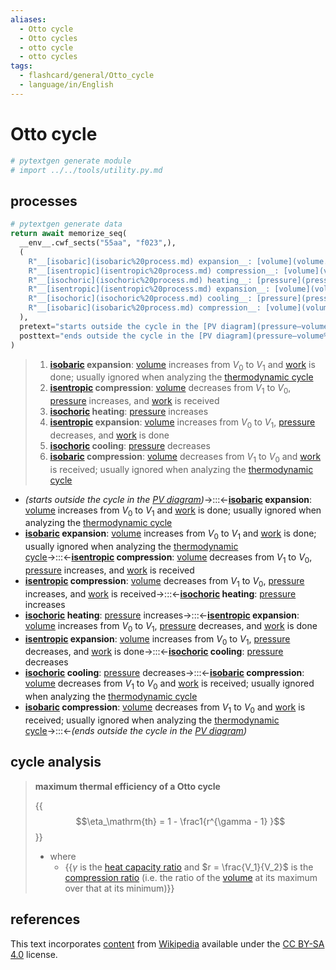 ```yaml
---
aliases:
  - Otto cycle
  - Otto cycles
  - otto cycle
  - otto cycles
tags:
  - flashcard/general/Otto_cycle
  - language/in/English
---
```


# Otto cycle

```Python
# pytextgen generate module
# import ../../tools/utility.py.md
```

## processes

```Python
# pytextgen generate data
return await memorize_seq(
  __env__.cwf_sects("55aa", "f023",),
  (
    R"__[isobaric](isobaric%20process.md) expansion__: [volume](volume.md) increases from $V_0$ to $V_1$ and [work](work%20(physics).md) is done; usually ignored when analyzing the [thermodynamic cycle](thermodynamic%20cycle.md)",
    R"__[isentropic](isentropic%20process.md) compression__: [volume](volume.md) decreases from $V_1$ to $V_0$, [pressure](pressure.md) increases, and [work](work%20(physics).md) is received",
    R"__[isochoric](isochoric%20process.md) heating__: [pressure](pressure.md) increases",
    R"__[isentropic](isentropic%20process.md) expansion__: [volume](volume.md) increases from $V_0$ to $V_1$, [pressure](pressure.md) decreases, and [work](work%20(physics).md) is done",
    R"__[isochoric](isochoric%20process.md) cooling__: [pressure](pressure.md) decreases",
    R"__[isobaric](isobaric%20process.md) compression__: [volume](volume.md) decreases from $V_1$ to $V_0$ and [work](work%20(physics).md) is received; usually ignored when analyzing the [thermodynamic cycle](thermodynamic%20cycle.md)",
  ),
  pretext="starts outside the cycle in the [PV diagram](pressure–volume%20diagram.md)",
  posttext="ends outside the cycle in the [PV diagram](pressure–volume%20diagram.md)",
)
```

<!--pytextgen generate section="55aa"--><!-- The following content is generated at 2023-12-19T20:25:01.121772+08:00. Any edits will be overridden! -->

> 1. __[isobaric](isobaric%20process.md) expansion__: [volume](volume.md) increases from $V_0$ to $V_1$ and [work](work%20(physics).md) is done; usually ignored when analyzing the [thermodynamic cycle](thermodynamic%20cycle.md)
> 2. __[isentropic](isentropic%20process.md) compression__: [volume](volume.md) decreases from $V_1$ to $V_0$, [pressure](pressure.md) increases, and [work](work%20(physics).md) is received
> 3. __[isochoric](isochoric%20process.md) heating__: [pressure](pressure.md) increases
> 4. __[isentropic](isentropic%20process.md) expansion__: [volume](volume.md) increases from $V_0$ to $V_1$, [pressure](pressure.md) decreases, and [work](work%20(physics).md) is done
> 5. __[isochoric](isochoric%20process.md) cooling__: [pressure](pressure.md) decreases
> 6. __[isobaric](isobaric%20process.md) compression__: [volume](volume.md) decreases from $V_1$ to $V_0$ and [work](work%20(physics).md) is received; usually ignored when analyzing the [thermodynamic cycle](thermodynamic%20cycle.md)

<!--/pytextgen-->

<!--pytextgen generate section="f023"--><!-- The following content is generated at 2024-01-04T20:17:52.283870+08:00. Any edits will be overridden! -->

- _(starts outside the cycle in the [PV diagram](pressure–volume%20diagram.md))_→:::←__[isobaric](isobaric%20process.md) expansion__: [volume](volume.md) increases from $V_0$ to $V_1$ and [work](work%20(physics).md) is done; usually ignored when analyzing the [thermodynamic cycle](thermodynamic%20cycle.md) <!--SR:!2025-12-22,501,312!2024-09-14,198,312-->
- __[isobaric](isobaric%20process.md) expansion__: [volume](volume.md) increases from $V_0$ to $V_1$ and [work](work%20(physics).md) is done; usually ignored when analyzing the [thermodynamic cycle](thermodynamic%20cycle.md)→:::←__[isentropic](isentropic%20process.md) compression__: [volume](volume.md) decreases from $V_1$ to $V_0$, [pressure](pressure.md) increases, and [work](work%20(physics).md) is received <!--SR:!2024-08-25,174,312!2024-08-14,103,232-->
- __[isentropic](isentropic%20process.md) compression__: [volume](volume.md) decreases from $V_1$ to $V_0$, [pressure](pressure.md) increases, and [work](work%20(physics).md) is received→:::←__[isochoric](isochoric%20process.md) heating__: [pressure](pressure.md) increases <!--SR:!2025-08-06,405,292!2024-08-21,171,312-->
- __[isochoric](isochoric%20process.md) heating__: [pressure](pressure.md) increases→:::←__[isentropic](isentropic%20process.md) expansion__: [volume](volume.md) increases from $V_0$ to $V_1$, [pressure](pressure.md) decreases, and [work](work%20(physics).md) is done <!--SR:!2024-11-24,258,332!2024-09-09,183,312-->
- __[isentropic](isentropic%20process.md) expansion__: [volume](volume.md) increases from $V_0$ to $V_1$, [pressure](pressure.md) decreases, and [work](work%20(physics).md) is done→:::←__[isochoric](isochoric%20process.md) cooling__: [pressure](pressure.md) decreases <!--SR:!2024-09-30,199,312!2025-01-07,294,332-->
- __[isochoric](isochoric%20process.md) cooling__: [pressure](pressure.md) decreases→:::←__[isobaric](isobaric%20process.md) compression__: [volume](volume.md) decreases from $V_1$ to $V_0$ and [work](work%20(physics).md) is received; usually ignored when analyzing the [thermodynamic cycle](thermodynamic%20cycle.md) <!--SR:!2025-01-21,305,332!2025-03-16,300,292-->
- __[isobaric](isobaric%20process.md) compression__: [volume](volume.md) decreases from $V_1$ to $V_0$ and [work](work%20(physics).md) is received; usually ignored when analyzing the [thermodynamic cycle](thermodynamic%20cycle.md)→:::←_(ends outside the cycle in the [PV diagram](pressure–volume%20diagram.md))_ <!--SR:!2024-11-08,245,332!2024-12-10,271,332-->

<!--/pytextgen-->

## cycle analysis

> __maximum thermal efficiency of a Otto cycle__
>
> {{$$\eta_\mathrm{th} = 1 - \frac1{r^{\gamma - 1} }$$}}
>
> - where
>   - {{$\gamma$ is the [heat capacity ratio](heat%20capacity%20ratio.md) and $r = \frac{V_1}{V_2}$ is the [compression ratio](compression%20ratio.md) (i.e. the ratio of the [volume](volume.md) at its maximum over that at its minimum)}} <!--SR:!2024-12-27,237,270!2024-08-19,170,310-->

## references

This text incorporates [content](https://en.wikipedia.org/wiki/Otto_cycle) from [Wikipedia](Wikipedia.md) available under the [CC BY-SA 4.0](https://creativecommons.org/licenses/by-sa/4.0/) license.
